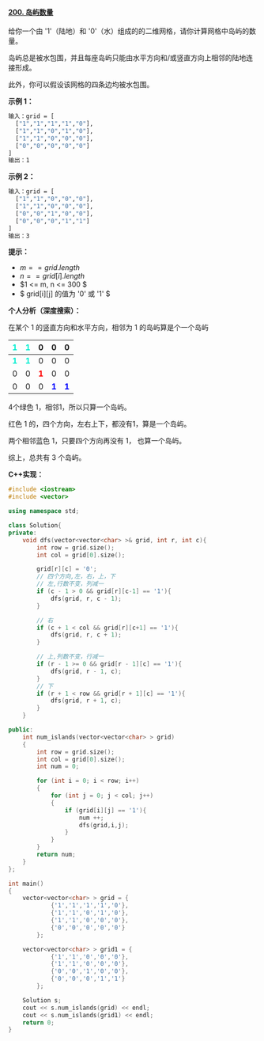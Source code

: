 #### [200. 岛屿数量](https://leetcode-cn.com/problems/number-of-islands/)

给你一个由 '1'（陆地）和 '0'（水）组成的的二维网格，请你计算网格中岛屿的数量。

岛屿总是被水包围，并且每座岛屿只能由水平方向和/或竖直方向上相邻的陆地连接形成。

此外，你可以假设该网格的四条边均被水包围。

 

**示例 1：**

```bash
输入：grid = [
  ["1","1","1","1","0"],
  ["1","1","0","1","0"],
  ["1","1","0","0","0"],
  ["0","0","0","0","0"]
]
输出：1
```



**示例 2：**

```bash
输入：grid = [
  ["1","1","0","0","0"],
  ["1","1","0","0","0"],
  ["0","0","1","0","0"],
  ["0","0","0","1","1"]
]
输出：3
```



**提示：**

- $m == grid.length$ 
- $n == grid[i].length$ 
- $1 <= m, n <= 300 $
- $ grid[i][j] 的值为 '0' 或 '1' $



**个人分析（深度搜索）：**

在某个 1 的竖直方向和水平方向，相邻为 1 的岛屿算是个一个岛屿

|   <font color='greed'>1</font>   |   <font color='greed'>1</font>   |               0                |                0                |                0                |
| :------------------------------: | :------------------------------: | :----------------------------: | :-----------------------------: | :-----------------------------: |
| <font color='greed'>**1**</font> | <font color='greed'>**1**</font> |               0                |                0                |                0                |
|                0                 |                0                 | <font color='red'>**1**</font> |                0                |                0                |
|                0                 |                0                 |               0                | <font color='blue'>**1**</font> | <font color='blue'>**1**</font> |

4个绿色 1，相邻1，所以只算一个岛屿。

红色 1 的，四个方向，左右上下，都没有1，算是一个岛屿。

两个相邻蓝色 1，只要四个方向再没有 1， 也算一个岛屿。

综上，总共有 3 个岛屿。

**C++实现：**

```c++
#include <iostream>
#include <vector>

using namespace std;

class Solution{
private:
    void dfs(vector<vector<char> >& grid, int r, int c){
        int row = grid.size();
        int col = grid[0].size();

        grid[r][c] = '0';
        // 四个方向,左，右，上，下
        // 左,行数不变，列减一
        if (c - 1 > 0 && grid[r][c-1] == '1'){
            dfs(grid, r, c - 1);
        }

        // 右
        if (c + 1 < col && grid[r][c+1] == '1'){
            dfs(grid, r, c + 1);
        }

        // 上,列数不变，行减一
        if (r - 1 >= 0 && grid[r - 1][c] == '1'){
            dfs(grid, r - 1, c);
        }
        // 下
        if (r + 1 < row && grid[r + 1][c] == '1'){
            dfs(grid, r + 1, c);
        }
    }

public:
    int num_islands(vector<vector<char> > grid)
    {
        int row = grid.size();
        int col = grid[0].size();
        int num = 0;

        for (int i = 0; i < row; i++)
        {
            for (int j = 0; j < col; j++)
            {
                if (grid[i][j] == '1'){
                    num ++;
                    dfs(grid,i,j);
                }
            }
        }
        return num;
    }
};

int main()
{
    vector<vector<char> > grid = {
            {'1','1','1','1','0'},
            {'1','1','0','1','0'},
            {'1','1','0','0','0'},
            {'0','0','0','0','0'}
        };

    vector<vector<char> > grid1 = {
            {'1','1','0','0','0'},
            {'1','1','0','0','0'},
            {'0','0','1','0','0'},
            {'0','0','0','1','1'}
        };

    Solution s;
    cout << s.num_islands(grid) << endl;
    cout << s.num_islands(grid1) << endl;
    return 0;
}
```

